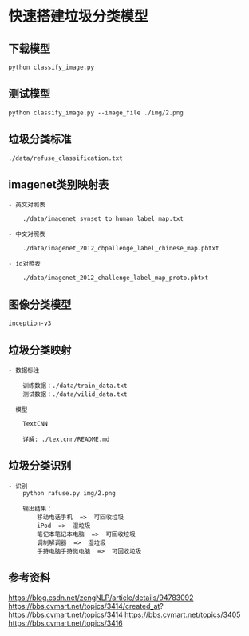 # 快速搭建垃圾分类模型


## 下载模型

    python classify_image.py
    
    
    
## 测试模型

    python classify_image.py --image_file ./img/2.png 
    
    
    

## 垃圾分类标准

    ./data/refuse_classification.txt
    
    
    
## imagenet类别映射表

    
    - 英文对照表
    
        ./data/imagenet_synset_to_human_label_map.txt
    
    - 中文对照表
    
        ./data/imagenet_2012_chpallenge_label_chinese_map.pbtxt
    
    - id对照表
        
        ./data/imagenet_2012_challenge_label_map_proto.pbtxt
        
        
        

## 图像分类模型
    
    inception-v3
    


## 垃圾分类映射

    - 数据标注
        
        训练数据：./data/train_data.txt
        测试数据：./data/vilid_data.txt
        
    - 模型
    
        TextCNN
        
        详解: ./textcnn/README.md
        
        
        
## 垃圾分类识别

    - 识别
        python rafuse.py img/2.png
        
        输出结果：
            移动电话手机  =>  可回收垃圾
            iPod  =>  湿垃圾
            笔记本笔记本电脑  =>  可回收垃圾
            调制解调器  =>  湿垃圾
            手持电脑手持微电脑  =>  可回收垃圾

## 参考资料
https://blog.csdn.net/zengNLP/article/details/94783092
https://bbs.cvmart.net/topics/3414/created_at?
https://bbs.cvmart.net/topics/3414
https://bbs.cvmart.net/topics/3405
https://bbs.cvmart.net/topics/3416